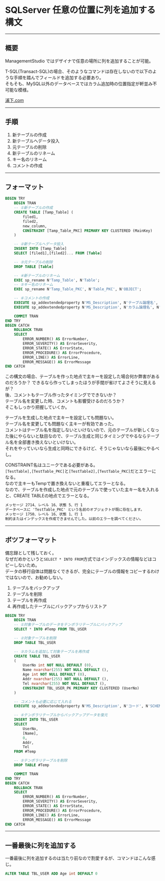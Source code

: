 # SQLServer 任意の位置に列を追加する構文

---

## 概要

ManagementStudio ではデザイナで任意の場所に列を追加することが可能。  

T-SQL(Transact-SQL)の場合、そのようなコマンドは存在しないので以下のような手順を踏んでフィールドを追加する必要あり。  
そもそも、MySQL以外のデータベースではカラム追加時の位置指定が軒並み不可能な模様。  

[浦下.com](https://urashita.com/archives/13652)  

---

## 手順

1. 新テーブルの作成  
2. 新テーブルへデータ投入  
3. 元テーブルの削除  
4. 新テーブルのリネーム  
5. キー名のリネーム  
6. コメントの作成  

---

## フォーマット

``` sql
BEGIN TRY
    BEGIN TRAN
    -- ①新テーブルの作成
    CREATE TABLE [Tamp_Table] (
        filed1,
        filed2,
        new_column,
        CONSTRAINT [Tamp_Table_PKC] PRIMARY KEY CLUSTERED (MainKey)
    )

    -- ②新テーブルへデータ投入
    INSERT INTO [Tamp_Table]
    SELECT [filed1],[filed2]... FROM [Table]

    -- ③元テーブルの削除
    DROP TABLE [Table]

    -- ④新テーブルのリネーム
    EXEC sp_rename N'Tamp_Table', N'Table';
    -- ⑤キー名のリネーム
    EXEC sp_rename N'Tamp_Table_PKC', N'Table_PKC', N'OBJECT';

    -- ⑥コメントの作成
    EXECUTE sp_addextendedproperty N'MS_Description', N'テーブル論理名', N'SCHEMA', N'dbo', N'TABLE', N'TestTable', NULL, NULL;
    EXECUTE sp_addextendedproperty N'MS_Description', N'カラム論理名', N'SCHEMA', N'dbo', N'TABLE', N'Table', N'COLUMN', N'カラム物理名';

    COMMIT TRAN
END TRY
BEGIN CATCH
    ROLLBACK TRAN
    SELECT
        ERROR_NUMBER() AS ErrorNumber,
        ERROR_SEVERITY() AS ErrorSeverity,
        ERROR_STATE() AS ErrorState,
        ERROR_PROCEDURE() AS ErrorProcedure,
        ERROR_LINE() AS ErrorLine,
        ERROR_MESSAGE() AS ErrorMessage
END CATCH
```

この構文の場合、テーブルを作った地点で主キーを設定した場合何か弊害があるのだろうか？
できるなら作ってしまったほうが手間が省けてよさそうに見えるが？  
後、コメントもテーブル作ったタイミングでできないか？  
テーブル名を変更した時、コメントも影響受けるのだろうか？  
そこもしっかり把握していくか。  

テーブルを生成した地点で主キーを設定しても問題ない。  
テーブル名を変更しても問題なく主キーが有効であった。  
コメントはテーブル名を指定しないといけないので、元のテーブルが新しくなった後にやらないと駄目なので、テーブル生成と同じタイミングでやるならテーブル名を全部書き換えないといけない。  
それをやっていいなら生成と同時にできるけど、そうじゃないなら最後にやるべし。  

CONSTRAINT名はユニークである必要がある。  
`[TestTable],[TestTable_PKC]`と`[TestTable2],[TestTable_PKC]`だとエラーになる。  
なので主キーもTempで置き換えないと重複してエラーとなる。  
なので、テーブルを作成した地点で元のテーブルで使っていた主キー名を入れると、CREATE TABLEの地点でエラーとなる。  

``` txt
メッセージ 2714、レベル 16、状態 5、行 1
データベースに 'TestTable_PKC' という名前のオブジェクトが既に存在します。
メッセージ 1750、レベル 16、状態 1、行 1
制約またはインデックスを作成できませんでした。以前のエラーを調べてください。
```

---

## ボツフォーマット

備忘録として残しておく。  
なぜだめかというと`SELECT * INTO FROM`方式ではインデックスの情報などはコピーしないため。  
データの移行自体は問題なくできるが、完全にテーブルの情報をコピーするわけではないので、お勧めしない。  

1. テーブルをバックアップ  
2. テーブルを削除  
3. テーブルを再作成  
4. 再作成したテーブルにバックアップからリストア  

``` SQL
BEGIN TRY
    BEGIN TRAN
    -- ①対象テーブルのデータをテンポラリテーブルにバックアップ
    SELECT * INTO #Temp FROM TBL_USER

    -- ②対象テーブルを削除
    DROP TABLE TBL_USER

    -- ③カラムを追加して対象テーブルを再作成
    CREATE TABLE TBL_USER
    (
        UserNo int NOT NULL DEFAULT (0),
        Name nvarchar(255) NOT NULL DEFAULT (),
        Age int NOT NULL DEFAULT (0),
        Addr nvarchar(255) NOT NULL DEFAULT (),
        Tel nvarchar(255) NOT NULL DEFAULT (),
        CONSTRAINT TBL_USER_PK PRIMARY KEY CLUSTERED (UserNo)
    )

    -- コメントも必要に応じて入れる
    EXECUTE sp_addextendedproperty N'MS_Description', N'コード', N'SCHEMA', N'dbo', N'TABLE', N'Src_Table', N'COLUMN', N'Code'

    -- ④テンポラリテーブルからバックアップデータを復元
    INSERT INTO TBL_USER
    SELECT
        UserNo,
        [Name],
        0,
        Addr,
        Tel
    FROM #Temp

    -- ⑤テンポラリテーブルを削除
    DROP TABLE #Temp

    COMMIT TRAN
END TRY
BEGIN CATCH
    ROLLBACK TRAN
    SELECT
        ERROR_NUMBER() AS ErrorNumber,
        ERROR_SEVERITY() AS ErrorSeverity,
        ERROR_STATE() AS ErrorState,
        ERROR_PROCEDURE() AS ErrorProcedure,
        ERROR_LINE() AS ErrorLine,
        ERROR_MESSAGE() AS ErrorMessage
END CATCH
```

---

## 一番最後に列を追加する

一番最後に列を追加するのは当たり前なので割愛するが、コマンドはこんな感じ。

``` sql : TBK_USERに年齢カラムを追加するクエリ
ALTER TABLE TBL_USER ADD Age int DEFAULT 0
```
